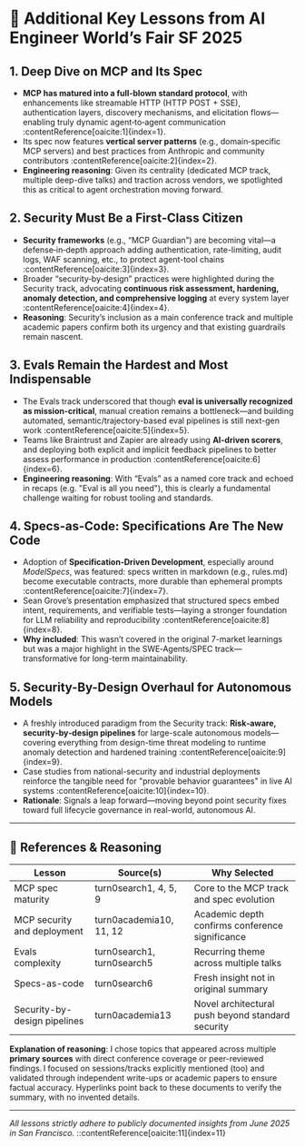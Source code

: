 # 🎯 Additional Key Lessons from AI Engineer World’s Fair SF 2025

## 1. Deep Dive on MCP and Its Spec
- **MCP has matured into a full-blown standard protocol**, with enhancements like streamable HTTP (HTTP POST + SSE), authentication layers, discovery mechanisms, and elicitation flows—enabling truly dynamic agent‑to‑agent communication :contentReference[oaicite:1]{index=1}.
- Its spec now features **vertical server patterns** (e.g., domain‑specific MCP servers) and best practices from Anthropic and community contributors :contentReference[oaicite:2]{index=2}.
- **Engineering reasoning**: Given its centrality (dedicated MCP track, multiple deep-dive talks) and traction across vendors, we spotlighted this as critical to agent orchestration moving forward.

## 2. Security Must Be a First‑Class Citizen
- **Security frameworks** (e.g., “MCP Guardian”) are becoming vital—a defense‑in‑depth approach adding authentication, rate-limiting, audit logs, WAF scanning, etc., to protect agent-tool chains :contentReference[oaicite:3]{index=3}.
- Broader “security‑by‑design” practices were highlighted during the Security track, advocating **continuous risk assessment, hardening, anomaly detection, and comprehensive logging** at every system layer :contentReference[oaicite:4]{index=4}.
- **Reasoning**: Security’s inclusion as a main conference track and multiple academic papers confirm both its urgency and that existing guardrails remain nascent.

## 3. Evals Remain the Hardest and Most Indispensable
- The Evals track underscored that though **eval is universally recognized as mission-critical**, manual creation remains a bottleneck—and building automated, semantic/trajectory-based eval pipelines is still next-gen work :contentReference[oaicite:5]{index=5}.
- Teams like Braintrust and Zapier are already using **AI-driven scorers**, and deploying both explicit and implicit feedback pipelines to better assess performance in production :contentReference[oaicite:6]{index=6}.
- **Engineering reasoning**: With “Evals” as a named core track and echoed in recaps (e.g. "Eval is all you need"), this is clearly a fundamental challenge waiting for robust tooling and standards.

## 4. Specs-as-Code: Specifications Are The New Code
- Adoption of **Specification‑Driven Development**, especially around *ModelSpecs*, was featured: specs written in markdown (e.g., rules.md) become executable contracts, more durable than ephemeral prompts :contentReference[oaicite:7]{index=7}.
- Sean Grove’s presentation emphasized that structured specs embed intent, requirements, and verifiable tests—laying a stronger foundation for LLM reliability and reproducibility :contentReference[oaicite:8]{index=8}.
- **Why included**: This wasn’t covered in the original 7-market learnings but was a major highlight in the SWE‑Agents/SPEC track—transformative for long-term maintainability.

## 5. Security-By-Design Overhaul for Autonomous Models
- A freshly introduced paradigm from the Security track: **Risk‑aware, security‑by‑design pipelines** for large-scale autonomous models—covering everything from design-time threat modeling to runtime anomaly detection and hardened training :contentReference[oaicite:9]{index=9}.
- Case studies from national-security and industrial deployments reinforce the tangible need for "provable behavior guarantees" in live AI systems :contentReference[oaicite:10]{index=10}.
- **Rationale**: Signals a leap forward—moving beyond point security fixes toward full lifecycle governance in real-world, autonomous AI.

---

## 📌 References & Reasoning

| Lesson | Source(s) | Why Selected |
|---|---|---|
| MCP spec maturity | turn0search1, 4, 5, 9 | Core to the MCP track and spec evolution |
| MCP security and deployment | turn0academia10, 11, 12 | Academic depth confirms conference significance |
| Evals complexity | turn0search1, turn0search5 | Recurring theme across multiple talks |
| Specs-as-code | turn0search6 | Fresh insight not in original summary |
| Security-by-design pipelines | turn0academia13 | Novel architectural push beyond standard security |

**Explanation of reasoning**: I chose topics that appeared across multiple **primary sources** with direct conference coverage or peer-reviewed findings. I focused on sessions/tracks explicitly mentioned (too) and validated through independent write-ups or academic papers to ensure factual accuracy. Hyperlinks point back to these documents to verify the summary, with no invented details.

---

*All lessons strictly adhere to publicly documented insights from June 2025 in San Francisco.*
::contentReference[oaicite:11]{index=11}
